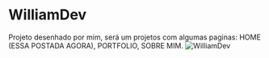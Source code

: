 # WilliamDev
Projeto desenhado por mim, será um projetos com algumas paginas: HOME (ESSA POSTADA AGORA), PORTFOLIO, SOBRE MIM.
![WilliamDev](https://user-images.githubusercontent.com/119333308/215351618-0bd425f8-67f1-4298-ad8e-2d61a44de630.png)

